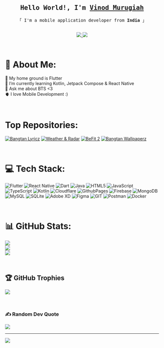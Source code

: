 <!-- Intro  -->
<h2 align="center">
        <samp>
          Hello World!, I'm
          <b><a target="_blank" href="https://github.com/KimVinod">Vinod Murugiah</a></b>
        </samp>
</h2>

<p align="center"> 
  <samp>
    <!-- <a href="https://www.google.com/search?q=Al+Siam">「 Google Me 」</a>
    <br> -->
    「 I'm a mobile application developer from <b>India</b> 」
    <br>
    <br>
  </samp>
</p>

<p align="center">
 <a href="https://linkedin.com/in/vinod-0613" target="_blank">
  <img src="https://img.shields.io/badge/LinkedIn-0077B5?style=for-the-badge&logo=linkedin&logoColor=white"/>
 </a>
 <a href="https://x.com/vinod3344" target="_blank">
  <img src="https://img.shields.io/badge/X-15202B?style=for-the-badge&logo=x&logoColor=white" />
 </a>
</p>

<br/>

# 💫 About Me:
👑 My home ground is Flutter<br>🌱 I’m currently learning Kotlin, Jetpack Compose & React Native<br>💬 Ask me about BTS <3<br>🫀 I love Mobile Development :)

<br/>

# Top Repositories:
[![Bangtan Lyricz](https://github-readme-stats.vercel.app/api/pin/?username=KimVinod&repo=bts-lyricz&border_color=7F3FBF&bg_color=0D1117&title_color=C9D1D9&text_color=8B949E&icon_color=7F3FBF)](https://github.com/KimVinod/bts-lyricz)
[![Weather & Radar](https://github-readme-stats.vercel.app/api/pin/?username=KimVinod&repo=weather_radar&border_color=7F3FBF&bg_color=0D1117&title_color=C9D1D9&text_color=8B949E&icon_color=7F3FBF)](https://github.com/KimVinod/weather_radar)
[![BeFit 2](https://github-readme-stats.vercel.app/api/pin/?username=KimVinod&repo=befit2&border_color=7F3FBF&bg_color=0D1117&title_color=C9D1D9&text_color=8B949E&icon_color=7F3FBF)](https://github.com/KimVinod/befit2)
[![Bangtan Wallpaperz](https://github-readme-stats.vercel.app/api/pin/?username=KimVinod&repo=bts-wallpaperz&border_color=7F3FBF&bg_color=0D1117&title_color=C9D1D9&text_color=8B949E&icon_color=7F3FBF)](https://github.com/KimVinod/bts-wallpaperz)

<br/>

# 💻 Tech Stack:
![Flutter](https://img.shields.io/badge/Flutter-%2302569B.svg?style=for-the-badge&logo=Flutter&logoColor=white) ![React Native](https://img.shields.io/badge/react_native-%2320232a.svg?style=for-the-badge&logo=react&logoColor=%2361DAFB) ![Dart](https://img.shields.io/badge/dart-%230175C2.svg?style=for-the-badge&logo=dart&logoColor=white) ![Java](https://img.shields.io/badge/java-%23ED8B00.svg?style=for-the-badge&logo=openjdk&logoColor=white) ![HTML5](https://img.shields.io/badge/html5-%23E34F26.svg?style=for-the-badge&logo=html5&logoColor=white) ![JavaScript](https://img.shields.io/badge/javascript-%23323330.svg?style=for-the-badge&logo=javascript&logoColor=%23F7DF1E) ![TypeScript](https://img.shields.io/badge/typescript-%23007ACC.svg?style=for-the-badge&logo=typescript&logoColor=white) ![Kotlin](https://img.shields.io/badge/kotlin-%237F52FF.svg?style=for-the-badge&logo=kotlin&logoColor=white) ![Cloudflare](https://img.shields.io/badge/Cloudflare-F38020?style=for-the-badge&logo=Cloudflare&logoColor=white) ![GithubPages](https://img.shields.io/badge/github%20pages-121013?style=for-the-badge&logo=github&logoColor=white) ![Firebase](https://img.shields.io/badge/Firebase-039BE5?style=for-the-badge&logo=Firebase&logoColor=white) ![MongoDB](https://img.shields.io/badge/MongoDB-%234ea94b.svg?style=for-the-badge&logo=mongodb&logoColor=white) ![MySQL](https://img.shields.io/badge/mysql-%2300000f.svg?style=for-the-badge&logo=mysql&logoColor=white) ![SQLite](https://img.shields.io/badge/sqlite-%2307405e.svg?style=for-the-badge&logo=sqlite&logoColor=white) ![Adobe XD](https://img.shields.io/badge/Adobe%20XD-470137?style=for-the-badge&logo=Adobe%20XD&logoColor=#FF61F6) ![Figma](https://img.shields.io/badge/figma-%23F24E1E.svg?style=for-the-badge&logo=figma&logoColor=white) ![GIT](https://img.shields.io/badge/Git-fc6d26?style=for-the-badge&logo=git&logoColor=white) ![Postman](https://img.shields.io/badge/Postman-FF6C37?style=for-the-badge&logo=postman&logoColor=white) ![Docker](https://img.shields.io/badge/docker-%230db7ed.svg?style=for-the-badge&logo=docker&logoColor=white)

<br/>

# 📊 GitHub Stats:
![](https://github-readme-stats.vercel.app/api?username=kimvinod&theme=nightowl&hide_border=false&include_all_commits=true&count_private=true)<br/>
![](https://github-readme-streak-stats.herokuapp.com/?user=kimvinod&theme=nightowl&hide_border=false)<br/>
![](https://github-readme-stats.vercel.app/api/top-langs/?username=kimvinod&theme=nightowl&hide_border=false&include_all_commits=true&count_private=true&layout=compact)

<br/>

## 🏆 GitHub Trophies
![](https://github-profile-trophy.vercel.app/?username=kimvinod&theme=radical&no-frame=false&no-bg=true&margin-w=4)

<br/>

### ✍️ Random Dev Quote
![](https://quotes-github-readme.vercel.app/api?type=horizontal&theme=radical)

---
[![](https://visitcount.itsvg.in/api?id=kimvinod&icon=0&color=11)](https://visitcount.itsvg.in)

<!-- Proudly created with GPRM ( https://gprm.itsvg.in ) -->
